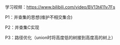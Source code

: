 学习视频：https://www.bilibili.com/video/BV13t411v7Fs

P1：并查集的思想(维护不相交集合)

P2：并查集C实现

P3：路径优化（union时将高度低的树接到高度高的树上）